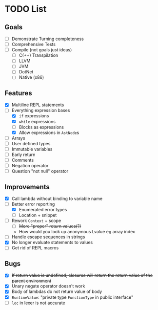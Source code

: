 # TODO List

## Goals

- [ ] Demonstrate Turning completeness
- [ ] Comprehensive Tests
- [ ] Compile (not goals just ideas)
  - [ ] C(++) Transpilation
  - [ ] LLVM
  - [ ] JVM
  - [ ] DotNet
  - [ ] Native (x86)

## Features

- [x] Multiline REPL statements
- [ ] Everything expression bases
  - [x] `if` expressions
  - [x] `while` expressions
  - [ ] Blocks as expressions
  - [x] Allow expressions in `AstNode`s
- [ ] Arrays
- [ ] User defined types
- [ ] Immutable variables
- [ ] Early return
- [ ] Comments
- [ ] Negation operator
- [ ] Question "not null" operator

## Improvements

- [x] Call lambda without binding to variable name
- [ ] Better error reporting
  - [x] Enumerated error types
  - [ ] Location + snippet
- [ ] Rework `Context` + scope
  - [ ] ~~More "proper" return values(?)~~
  - How would you look up anonymous Lvalue eg array index
- [ ] Handle escape sequences in strings
- [x] No longer evaluate statements to values
- [ ] Get rid of REPL macros

## Bugs

- [x] ~~If return value is undefined, closures will return the return value of the parent environment~~
- [x] Unary negate operator doesn't work
- [x] Body of lambdas do not return value of body
- [x] `RuntimeValue`: "private type `FunctionType` in public interface"
- [ ] `loc` in lexer is not accurate
